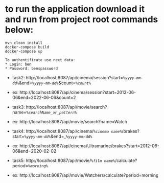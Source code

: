 
# to run the application download it and run from project root commands below:

```
mvn clean install
docker-compose build
docker-compose up

```

```
To authentificate use next data:
* Login: ben
* Password: benspassword
```
* task2: http://localhost:8087/api/cinema/session?start=_`%yyyy-mm-dd%`_&end=_`%yyyy-mm-dd%`_&count=_`%count%`_

* ex: http://localhost:8087/api/cinema/session?start=2012-06-06&end=2022-06-06&count=2



* task3: http://localhost:8087/api/movie/search?name=_`%searchName_or_pattern%`_

* ex: http://localhost:8087/api/movie/search?name=Watch



* task4: http://localhost:8087/api/cinema/_`%cinema name%`_/brakes?start=_`%yyyy-mm-dd%`_&end=_`%yyyy-mm-dd%`

* ex: http://localhost:8087/api/cinema/Ultramarine/brakes?start=2012-06-06&end=2020-02-02



* task5: http://localhost:8087/api/movie/_`%film name%`_/calculate?period=_`%morning%`_

* ex: http://localhost:8087/api/movie/Watchers/calculate?period=morning
